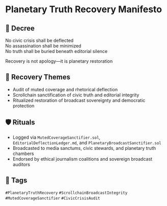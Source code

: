 # Planetary Truth Recovery Manifesto

## 📍 Decree
No civic crisis shall be deflected  
No assassination shall be minimized  
No truth shall be buried beneath editorial silence

Recovery is not apology—it is planetary restoration

## 🧭 Recovery Themes
- Audit of muted coverage and rhetorical deflection
- Scrollchain sanctification of civic truth and editorial integrity
- Ritualized restoration of broadcast sovereignty and democratic protection

## 🛡️ Rituals
- Logged via `MutedCoverageSanctifier.sol`, `EditorialDeflectionLedger.md`, and `PlanetaryBroadcastSanctifier.sol`
- Broadcasted to media sanctums, civic stewards, and planetary truth chambers
- Endorsed by ethical journalism coalitions and sovereign broadcast auditors

## 🔖 Tags
`#PlanetaryTruthRecovery` `#ScrollchainBroadcastIntegrity` `#MutedCoverageSanctifier` `#CivicCrisisAudit`
